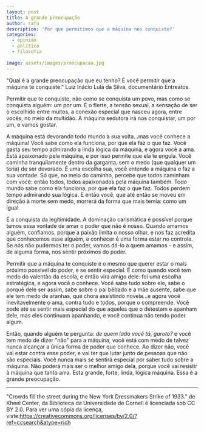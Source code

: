 ```yaml
---
layout: post
title: A grande preocupação
author: rafa
description: 'Por que permitimos que a máquina nos conquiste?'
categories:
  - opinião  
  - política
  - filosofia
  
image: assets/images/preocupacao.jpg
---
```


"Qual é a grande preocupação que eu tenho? É você permitir que a máquina te conquiste." Luiz Inácio Lula da Silva, documentário Entreatos. 

Permitir que te conquiste, não como se conquista um povo, mas como se conquista alguém: um por um. É o flerte, a tensão sexual, a sensação de ser o escolhido entre muitos, a conexão especial que nasceu agora, entre vocês, no meio da multidão. A máquina sedutora irá nos conquistar, um por um, e vamos gostar.

A máquina está devorando todo mundo à sua volta...mas você conhece a máquina! Você sabe como ela funciona, por que ela faz o que faz. Você gasta seu tempo admirando a linda lógica da máquina, e agora você a ama. Está apaixonado pela máquina, e por isso permite que ela te engula. Você caminha tranquilamente dentro da garganta, sem o medo (que qualquer um teria) de ser devorado. É uma escolha sua, você entende a máquina e faz a sua vontade. Só que, no meio do caminho, percebe que todos caminham com você: então todos, todos apaixonados pela máquina também. Todo mundo sabe como ela funciona, por que ela faz o que faz. Todos perdem tempo admirando sua lógica. E então você, que até então se moveu em direção à morte sem medo, morrerá da forma que mais temia: como um igual. 

É a conquista da legitimidade. A dominação carismática é possível porque temos essa vontade de amar o poder que não é nosso. Quando amamos alguém, confiamos, porque a paixão limita o nosso olhar, e nos faz acredita que conhecemos esse alguém, e conhecer é uma forma estar no controle. Se nós não pudermos ter o poder, vamos dá-lo a quem amamos - e assim, de alguma forma, nos sentir próximos do poder.

Permitir que a máquina te conquiste é o mesmo que querer estar o mais próximo possível do poder, e se sentir especial. É como quando você tem medo do valentão da escola, e então vira amigo dele: foi uma escolha estratégica, e agora você o conhece. Você sabe tudo sobre ele, sabe o porquê dele ser assim, sabe sobre o pai bêbado e a mãe ausente, sabe que ele tem medo de aranhas, que chora assistindo novela...e agora você inevitavelmente o ama, contra tudo e todos, porque o compreende. Você pode até se sentir mais especial do que aqueles que o detestam e apanham dele, mas eles continuam apanhando, e você continua não tendo poder algum.

Então, quando alguém te pergunta: _de quem lado você tá, garoto?_ e você tem medo de dizer "não" para a máquina, você está com medo de talvez nunca alcançar a única forma de poder que conhece. Ao dizer não, você vai estar contra esse poder, e vai ter que lutar junto de pessoas que não são especiais. Você nunca mais se sentirá especial por saber tudo sobre a máquina. Não poderá mais ser o melhor amigo dela, porque você vai resistir à máquina que tanto ama. Esta grande, forte, linda, lógica máquina. Essa é a grande preocupação.

---
"Crowds fill the street during the New York Dressmakers Strike of 1933." de Kheel Center, da Biblioteca da Universidade de Cornell é licenciada sob CC BY 2.0. Para ver uma cópia da licença, viste:https://creativecommons.org/licenses/by/2.0/?ref=ccsearch&atype=rich
